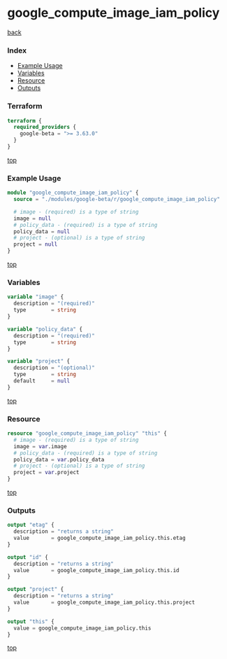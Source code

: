 # google_compute_image_iam_policy

[back](../google-beta.md)

### Index

- [Example Usage](#example-usage)
- [Variables](#variables)
- [Resource](#resource)
- [Outputs](#outputs)

### Terraform

```terraform
terraform {
  required_providers {
    google-beta = ">= 3.63.0"
  }
}
```

[top](#index)

### Example Usage

```terraform
module "google_compute_image_iam_policy" {
  source = "./modules/google-beta/r/google_compute_image_iam_policy"

  # image - (required) is a type of string
  image = null
  # policy_data - (required) is a type of string
  policy_data = null
  # project - (optional) is a type of string
  project = null
}
```

[top](#index)

### Variables

```terraform
variable "image" {
  description = "(required)"
  type        = string
}

variable "policy_data" {
  description = "(required)"
  type        = string
}

variable "project" {
  description = "(optional)"
  type        = string
  default     = null
}
```

[top](#index)

### Resource

```terraform
resource "google_compute_image_iam_policy" "this" {
  # image - (required) is a type of string
  image = var.image
  # policy_data - (required) is a type of string
  policy_data = var.policy_data
  # project - (optional) is a type of string
  project = var.project
}
```

[top](#index)

### Outputs

```terraform
output "etag" {
  description = "returns a string"
  value       = google_compute_image_iam_policy.this.etag
}

output "id" {
  description = "returns a string"
  value       = google_compute_image_iam_policy.this.id
}

output "project" {
  description = "returns a string"
  value       = google_compute_image_iam_policy.this.project
}

output "this" {
  value = google_compute_image_iam_policy.this
}
```

[top](#index)